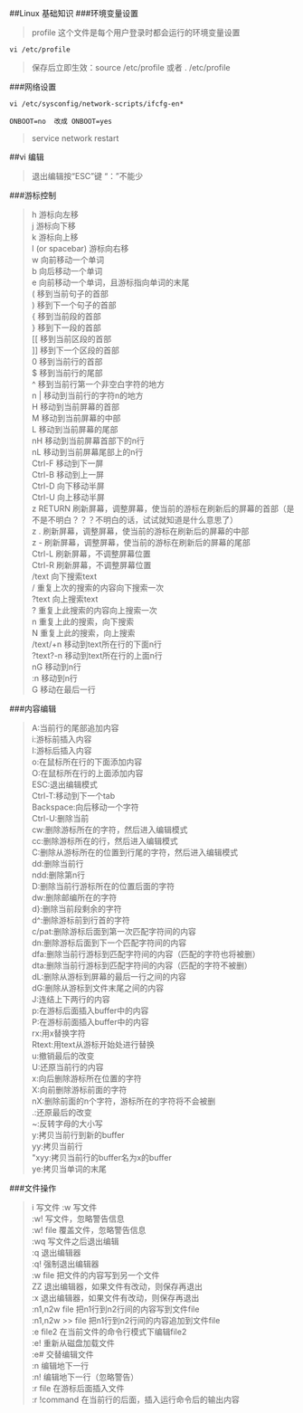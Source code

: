##Linux 基础知识
###环境变量设置
>profile 这个文件是每个用户登录时都会运行的环境变量设置
~~~~
vi /etc/profile
~~~~
>保存后立即生效：source /etc/profile 或者 . /etc/profile

###网络设置
~~~
vi /etc/sysconfig/network-scripts/ifcfg-en*

ONBOOT=no  改成 ONBOOT=yes
~~~
> service network restart

##vi 编辑
>退出编辑按“ESC”键 “：”不能少  

###游标控制
>h	游标向左移   
>j	游标向下移   
>k	游标向上移   
>l (or spacebar)	游标向右移   
>w	向前移动一个单词    
>b	向后移动一个单词   
>e	向前移动一个单词，且游标指向单词的末尾   
>(	移到当前句子的首部   
>)	移到下一个句子的首部  
>{	移到当前段的首部   
>}	移到下一段的首部   
>[[	移到当前区段的首部  
>]]	移到下一个区段的首部    
>0	移到当前行的首部   
>$	移到当前行的尾部      
>^	移到当前行第一个非空白字符的地方  
>n |	移动到当前行的字符n的地方   
>H	移动到当前屏幕的首部    
>M	移动到当前屏幕的中部   
>L	移动到当前屏幕的尾部   
>nH	移动到当前屏幕首部下的n行   
>nL	移动到当前屏幕尾部上的n行  
>Ctrl-F	移动到下一屏   
>Ctrl-B	移动到上一屏   
>Ctrl-D	向下移动半屏   
>Ctrl-U	向上移动半屏  
>z RETURN	刷新屏幕，调整屏幕，使当前的游标在刷新后的屏幕的首部（是不是不明白？？？不明白的话，试试就知道是什么意思了）  
>z .	刷新屏幕，调整屏幕，使当前的游标在刷新后的屏幕的中部  
>z -	刷新屏幕，调整屏幕，使当前的游标在刷新后的屏幕的尾部  
>Ctrl-L	刷新屏幕，不调整屏幕位置  
>Ctrl-R	刷新屏幕，不调整屏幕位置  
>/text	向下搜索text  
>/	重复上次的搜索的内容向下搜索一次   
>?text	向上搜索text   
>?	重复上此搜索的内容向上搜索一次   
>n	重复上此的搜索，向下搜索   
>N	重复上此的搜索，向上搜索  
>/text/+n	移动到text所在行的下面n行   
>?text?-n	移动到text所在行的上面n行   
>nG	移动到n行  
>:n	移动到n行  
>G	移动在最后一行  

###内容编辑
>A:当前行的尾部追加内容   
>i:游标前插入内容  
>I:游标后插入内容   
>o:在鼠标所在行的下面添加内容  
>O:在鼠标所在行的上面添加内容  
>ESC:退出编辑模式   
>Ctrl-T:移动到下一个tab  
>Backspace:向后移动一个字符  
>Ctrl-U:删除当前  
>cw:删除游标所在的字符，然后进入编辑模式  
>cc:删除游标所在的行，然后进入编辑模式   
>C:删除从游标所在的位置到行尾的字符，然后进入编辑模式  
>dd:删除当前行  
>ndd:删除第n行   
>D:删除当前行游标所在的位置后面的字符  
>dw:删除邮编所在的字符   
>d}:删除当前段剩余的字符   
>d^:删除游标前到行首的字符   
>c/pat:删除游标后面到第一次匹配字符间的内容  
>dn:删除游标后面到下一个匹配字符间的内容  
>dfa:删除当前行游标到匹配字符间的内容（匹配的字符也将被删）  
>dta:删除当前行游标到匹配字符间的内容（匹配的字符不被删）  
>dL:删除从游标到屏幕的最后一行之间的内容  
>dG:删除从游标到文件末尾之间的内容  
>J:连结上下两行的内容  
>p:在游标后面插入buffer中的内容     
>P:在游标前面插入buffer中的内容  
>rx:用x替换字符  
>Rtext:用text从游标开始处进行替换  
>u:撤销最后的改变  
>U:还原当前行的内容  
>x:向后删除游标所在位置的字符  
>X:向前删除游标前面的字符   
>nX:删除前面的n个字符，游标所在的字符将不会被删  
>.:还原最后的改变   
>~:反转字母的大小写  
>y:拷贝当前行到新的buffer   
>yy:拷贝当前行   
>"xyy:拷贝当前行的buffer名为x的buffer  
>ye:拷贝当单词的末尾  

 

###文件操作
>i	写文件
>:w	写文件	    
>:w!	写文件，忽略警告信息    
>:w! file	覆盖文件，忽略警告信息  
>:wq	写文件之后退出编辑   
>:q	退出编辑器  
>:q!	强制退出编辑器    
>:w file	把文件的内容写到另一个文件   
>ZZ	退出编辑器，如果文件有改动，则保存再退出   
>:x	退出编辑器，如果文件有改动，则保存再退出  
>:n1,n2w file	把n1行到n2行间的内容写到文件file  
>:n1,n2w >> file	把n1行到n2行间的内容追加到文件file  
>:e file2	在当前文件的命令行模式下编辑file2  
>:e!	重新从磁盘加载文件    
>:e#	交替编辑文件    
>:n	编辑地下一行   
>:n!	编辑地下一行（忽略警告）  
>:r file	在游标后面插入文件   
>:r !command	在当前行的后面，插入运行命令后的输出内容   